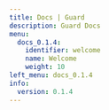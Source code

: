 ```yaml
---
title: Docs | Guard
description: Guard Docs
menu:
  docs_0.1.4:
    identifier: welcome
    name: Welcome
    weight: 10
left_menu: docs_0.1.4
info:
  version: 0.1.4
---
```


